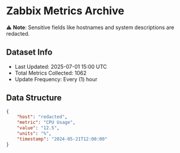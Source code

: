 # Zabbix Metrics Archive

⚠️ **Note**: Sensitive fields like hostnames and system descriptions are redacted.

## Dataset Info
- Last Updated: 2025-07-01 15:00 UTC
- Total Metrics Collected: 1062
- Update Frequency: Every (1) hour

## Data Structure
```json
{
    "host": "redacted",
    "metric": "CPU Usage",
    "value": "12.5",
    "units": "%",
    "timestamp": "2024-05-21T12:00:00"
}
```
